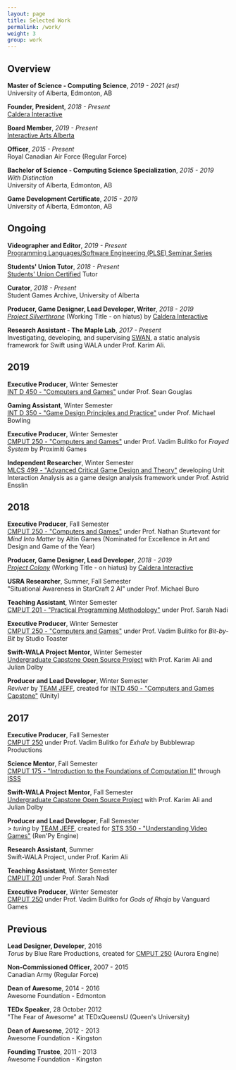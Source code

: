 ```yaml
---
layout: page
title: Selected Work
permalink: /work/
weight: 3
group: work
---
```


## Overview ##

  **Master of Science - Computing Science**, *2019 - 2021 (est)*  
  University of Alberta, Edmonton, AB
  
  **Founder, President**, *2018 - Present*  
  [Caldera Interactive](http://www.calderainteractive.com)
  
  **Board Member**, *2019 - Present*  
  [Interactive Arts Alberta](https://interactiveartsalberta.org)

  **Officer**, *2015 - Present*  
  Royal Canadian Air Force (Regular Force)
  
  **Bachelor of Science - Computing Science Specialization**, *2015 - 2019*  
  *With Distinction*  
  University of Alberta, Edmonton, AB
  
  **Game Development Certificate**, *2015 - 2019*  
  University of Alberta, Edmonton, AB
  
## Ongoing ##

  **Videographer and Editor**, *2019 - Present*  
  [Programming Languages/Software Engineering (PLSE) Seminar Series](http://bit.ly/plsevideos)

  **Students' Union Tutor**, *2018 - Present*  
  [Students' Union Certified](https://www.su.ualberta.ca/services/infolink/tutor/registry/tutor/406/) Tutor
  
  **Curator**, *2018 - Present*  
  Student Games Archive, University of Alberta
  
  **Producer, Game Designer, Lead Developer, Writer**, *2018 - 2019*  
  [_Project Silverthrone_](/tag/silverthrone) (Working Title - on hiatus) by [Caldera Interactive](http://calderainteractive.com)
  
  **Research Assistant - The Maple Lab**, *2017 - Present*  
  Investigating, developing, and supervising [SWAN](/tag/swan), a static analysis framework for Swift using WALA under Prof. Karim Ali.

  
## 2019 ##

  **Executive Producer**, Winter Semester  
  [INT D 450 - "Computers and Games"](https://www.ualberta.ca/computing-science/undergraduate-studies/course-directory/courses/computers-and-games-capstone) under Prof. Sean Gouglas

  **Gaming Assistant**, Winter Semester  
  [INT D 350 - "Game Design Principles and Practice"](https://www.ualberta.ca/computing-science/undergraduate-studies/course-directory/courses/game-design-principles-and-practice) under Prof. Michael Bowling
  
  **Executive Producer**, Winter Semester  
  [CMPUT 250 - "Computers and Games"](https://www.ualberta.ca/computing-science/undergraduate-studies/course-directory/courses/computers-and-games) under Prof. Vadim Bulitko for *Frayed System* by Proximiti Games
 
  **Independent Researcher**, Winter Semester  
  [MLCS 499 - "Advanced Critical Game Design and Theory"](https://calendar.ualberta.ca/preview_course_nopop.php?catoid=6&coid=46065) developing Unit Interaction Analysis as a game design analysis framework under Prof. Astrid Ensslin  
  
## 2018 ##

  **Executive Producer**, Fall Semester  
  [CMPUT 250 - "Computers and Games"](https://www.ualberta.ca/computing-science/undergraduate-studies/course-directory/courses/computers-and-games) under Prof. Nathan Sturtevant for *Mind Into Matter* by Altin Games (Nominated for Excellence in Art and Design and Game of the Year)
     
  **Producer, Game Designer, Lead Developer**, *2018 - 2019*  
  [_Project Colony_](/tag/colony) (Working Title - on hiatus) by [Caldera Interactive](http://calderainteractive.com)

  **USRA Researcher**, Summer, Fall Semester  
  "Situational Awareness in StarCraft 2 AI" under Prof. Michael Buro
    
  **Teaching Assistant**, Winter Semester  
  [CMPUT 201 - "Practical Programming Methodology"](https://www.ualberta.ca/computing-science/undergraduate-studies/course-directory/courses/practical-programming-methodology) under Prof. Sarah Nadi
  
  **Executive Producer**, Winter Semester  
  [CMPUT 250 - "Computers and Games"](https://www.ualberta.ca/computing-science/undergraduate-studies/course-directory/courses/computers-and-games) under Prof. Vadim Bulitko for *Bit-by-Bit* by Studio Toaster
  
  **Swift-WALA Project Mentor**, Winter Semester  
  [Undergraduate Capstone Open Source Project](http://ucosp.ca/) with Prof. Karim Ali and Julian Dolby
  
  **Producer and Lead Developer**, Winter Semester  
  <i>Reviver</i> by [TEAM JEFF](http://teamjeff.jeffcho.com), created for [INTD 450 - "Computers and Games Capstone"](https://www.ualberta.ca/computing-science/undergraduate-studies/course-directory/courses/computers-and-games-capstone) (Unity)

## 2017 ##

  **Executive Producer**, Fall Semester  
  [CMPUT 250](https://www.ualberta.ca/computing-science/undergraduate-studies/course-directory/courses/computers-and-games) under Prof. Vadim Bulitko for <i>Exhale</i> by Bubblewrap Productions

  **Science Mentor**, Fall Semester  
  [CMPUT 175 - "Introduction to the Foundations of Computation II"](https://www.ualberta.ca/computing-science/undergraduate-studies/course-directory/courses/introduction-to-the-foundations-of-computing-ii) through [ISSS](https://isss.ca/)
  
  **Swift-WALA Project Mentor**, Fall Semester  
  [Undergraduate Capstone Open Source Project](http://ucosp.ca/) with Prof. Karim Ali and Julian Dolby
  
  **Producer and Lead Developer**, Fall Semester  
  *> turing* by [TEAM JEFF](http://teamjeff.jeffcho.com), created for [STS 350 - "Understanding Video Games"](http://calendar.ualberta.ca/preview_course_nopop.php?catoid=6&coid=47852) (Ren'Py Engine)

  **Research Assistant**, Summer  
  Swift-WALA Project, under Prof. Karim Ali

  **Teaching Assistant**, Winter Semester  
  [CMPUT 201](https://www.ualberta.ca/computing-science/undergraduate-studies/course-directory/courses/practical-programming-methodology) under Prof. Sarah Nadi
  
  **Executive Producer**, Winter Semester  
  [CMPUT 250](https://www.ualberta.ca/computing-science/undergraduate-studies/course-directory/courses/computers-and-games) under Prof. Vadim Bulitko for *Gods of Rhaja* by Vanguard Games
  
## Previous

  **Lead Designer, Developer**, 2016  
  *Torus* by Blue Rare Productions, created for [CMPUT 250](https://www.ualberta.ca/computing-science/undergraduate-studies/course-directory/courses/computers-and-games) (Aurora Engine)

  **Non-Commissioned Officer**, 2007 - 2015  
  Canadian Army (Regular Force)
  
  **Dean of Awesome**, 2014 - 2016  
  Awesome Foundation - Edmonton 
  
  **TEDx Speaker**, 28 October 2012  
  "The Fear of Awesome" at TEDxQueensU (Queen's University)
  
  **Dean of Awesome**, 2012 - 2013  
  Awesome Foundation - Kingston 
  
  **Founding Trustee**, 2011 - 2013  
  Awesome Foundation - Kingston 
